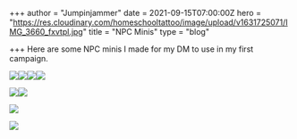 +++
author = "Jumpinjammer"
date = 2021-09-15T07:00:00Z
hero = "https://res.cloudinary.com/homeschooltattoo/image/upload/v1631725071/IMG_3660_fxvtpl.jpg"
title = "NPC Minis"
type = "blog"

+++
Here are some NPC minis I made for my DM to use in my first campaign.

![](https://res.cloudinary.com/homeschooltattoo/image/upload/v1631725072/IMG_3657_l89n9u.jpg)![](https://res.cloudinary.com/homeschooltattoo/image/upload/v1631725071/IMG_3660_fxvtpl.jpg)![](https://res.cloudinary.com/homeschooltattoo/image/upload/v1631725071/IMG_3667_ompqec.jpg)![](https://res.cloudinary.com/homeschooltattoo/image/upload/v1631725071/IMG_3672_mzdkef.jpg)

![](https://res.cloudinary.com/homeschooltattoo/image/upload/v1631727163/CC9F4965-F296-406B-A7E0-CAD28EA16DCA_1_105_c_zqyorp.jpg)![](https://res.cloudinary.com/homeschooltattoo/image/upload/v1631725071/IMG_3675_wczz4v.jpg)

![](https://res.cloudinary.com/homeschooltattoo/image/upload/v1631757951/BD8E0F5D-DAC7-45CD-AD64-F594E4DA9407_dpaqsd.jpg)

![](https://res.cloudinary.com/homeschooltattoo/image/upload/v1631768956/2FD22B8C-0B6A-4BB4-BB91-B2E73B5D62DE_oniwkf.jpg)
